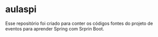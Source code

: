 # aulaspi

Esse repositório foi criado para conter os códigos fontes do projeto de eventos para aprender Spring com Srprin Boot.
